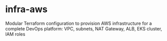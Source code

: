 # infra-aws
Modular Terraform configuration to provision AWS infrastructure for a complete DevOps platform: VPC, subnets, NAT Gateway, ALB, EKS cluster, IAM roles
